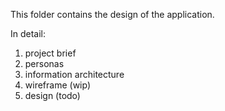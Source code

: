 This folder contains the design of the application.

In detail:
1. project brief
2. personas
3. information architecture
4. wireframe (wip)
5. design (todo)
